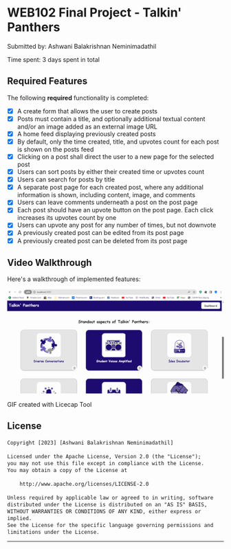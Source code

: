# WEB102 Final Project - Talkin' Panthers

Submitted by: Ashwani Balakrishnan Neminimadathil


Time spent: 3 days spent in total

## Required Features

The following **required** functionality is completed:

* [x] A create form that allows the user to create posts
* [x] Posts must contain a title, and optionally additional textual content and/or an image added as an external image URL
* [x] A home feed displaying previously created posts
* [x] By default, only the time created, title, and upvotes count for each post is shown on the posts feed
* [x] Clicking on a post shall direct the user to a new page for the selected post
* [x] Users can sort posts by either their created time or upvotes count
* [x] Users can search for posts by title
* [x] A separate post page for each created post, where any additional information is shown, including content, image, and comments
* [x] Users can leave comments underneath a post on the post page
* [x] Each post should have an upvote button on the post page. Each click increases its upvotes count by one
* [x] Users can upvote any post for any number of times, but not downvote
* [x] A previously created post can be edited from its post page
* [x] A previously created post can be deleted from its post page
## Video Walkthrough

Here's a walkthrough of implemented features:

<img src='https://github.com/ashwani89n/final_project/blob/main/Ashwani_Talkin_Panthers.gif' title='Video Walkthrough' width='' alt='Video Walkthrough' />

GIF created with Licecap Tool

## License

    Copyright [2023] [Ashwani Balakrishnan Neminimadathil]

    Licensed under the Apache License, Version 2.0 (the "License");
    you may not use this file except in compliance with the License.
    You may obtain a copy of the License at

        http://www.apache.org/licenses/LICENSE-2.0

    Unless required by applicable law or agreed to in writing, software
    distributed under the License is distributed on an "AS IS" BASIS,
    WITHOUT WARRANTIES OR CONDITIONS OF ANY KIND, either express or implied.
    See the License for the specific language governing permissions and
    limitations under the License.

--------------------------------------------------------------------------------

